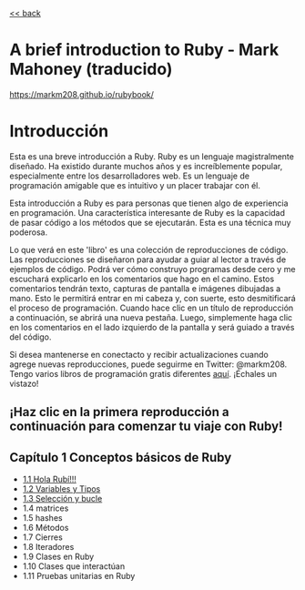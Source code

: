 [<< back](../../../README.md)

# A brief introduction to Ruby - Mark Mahoney (traducido)

https://markm208.github.io/rubybook/

# Introducción

Esta es una breve introducción a Ruby. Ruby es un lenguaje magistralmente diseñado. Ha existido durante muchos años y es increíblemente popular, especialmente entre los desarrolladores web. Es un lenguaje de programación amigable que es intuitivo y un placer trabajar con él.

Esta introducción a Ruby es para personas que tienen algo de experiencia en programación. Una característica interesante de Ruby es la capacidad de pasar código a los métodos que se ejecutarán. Esta es una técnica muy poderosa.

Lo que verá en este 'libro' es una colección de reproducciones de código. Las reproducciones se diseñaron para ayudar a guiar al lector a través de ejemplos de código. Podrá ver cómo construyo programas desde cero y me escuchará explicarlo en los comentarios que hago en el camino. Estos comentarios tendrán texto, capturas de pantalla e imágenes dibujadas a mano. Esto le permitirá entrar en mi cabeza y, con suerte, esto desmitificará el proceso de programación. Cuando hace clic en un título de reproducción a continuación, se abrirá una nueva pestaña. Luego, simplemente haga clic en los comentarios en el lado izquierdo de la pantalla y será guiado a través del código.

Si desea mantenerse en conectacto y recibir actualizaciones cuando agrege nuevas reproducciones, puede seguirme en Twitter: @markm208. Tengo varios libros de programación gratis diferentes [aquí](https://markm208.github.io/). ¡Échales un vistazo!

¡Haz clic en la primera reproducción a continuación para comenzar tu viaje con Ruby!
---

## Capítulo 1 Conceptos básicos de Ruby

* [1.1 Hola Rubí!!!](101-hello.md)
* [1.2 Variables y Tipos](102-var_and_types.md)
* [1.3 Selección y bucle](103-selection_and_looping.md)
* 1.4 matrices
* 1.5 hashes
* 1.6 Métodos
* 1.7 Cierres
* 1.8 Iteradores
* 1.9 Clases en Ruby
* 1.10 Clases que interactúan
* 1.11 Pruebas unitarias en Ruby

